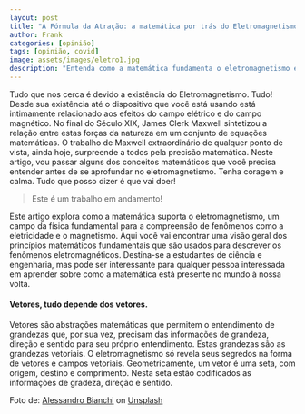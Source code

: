 ```yaml
---
layout: post
title: "A Fórmula da Atração: a matemática por trás do Eletromagnetismo"
author: Frank
categories: [opinião]
tags: [opinião, covid]
image: assets/images/eletro1.jpg
description: "Entenda como a matemática fundamenta o eletromagnetismo e suas aplicações práticas em um artigo acadêmico destinado a estudantes de ciência e engenharia."
---
```


<p> Tudo que nos cerca é devido a existência do Eletromagnetismo. Tudo! Desde sua existência até o dispositivo que você está usando está intimamente relacionado aos efeitos do campo elétrico e do campo magnético. No final do Século XIX, James Clerk Maxwell sintetizou a relação entre estas forças da natureza em um conjunto de equações matemáticas. O trabalho de Maxwell extraordinário de qualquer ponto de vista, ainda hoje, surpreende a todos pela precisão matemática. Neste artigo, vou passar alguns dos conceitos matemáticos que você precisa entender antes de se aprofundar no eletromagnetismo. Tenha coragem e calma. Tudo que posso dizer é que vai doer!</p>

<blockquote> Este é um trabalho em andamento!</blockquote>

<p>Este artigo explora como a matemática suporta o eletromagnetismo, um campo da física fundamental para a compreensão de fenômenos como a eletricidade e o magnetismo. Aqui você vai encontrar uma visão geral dos princípios matemáticos fundamentais que são usados para descrever os fenômenos eletromagnéticos. Destina-se a estudantes de ciência e engenharia, mas pode ser interessante para qualquer pessoa interessada em aprender sobre como a matemática está presente no mundo à nossa volta.</p>

<h4>Vetores, tudo depende dos vetores.</h4>

<p>Vetores são abstrações matemáticas que permitem o entendimento de grandezas que, por sua vez, precisam das informações de grandeza, direção e sentido para seu próprio entendimento. Estas grandezas são as grandezas vetoriais. O eletromagnetismo só revela seus segredos na forma de vetores e campos vetoriais. Geometricamente, um vetor é uma seta, com origem, destino e comprimento. Nesta seta estão codificados as informações de gradeza, direção e sentido.</p>

<span>Foto de: <a href="https://unsplash.com/pt-br/fotografias/_kdTyfnUFAc">Alessandro Bianchi</a> on <a href="https://unsplash.com/s/photos/covid?utm_source=unsplash&amp;utm_medium=referral&amp;utm_content=creditCopyText">Unsplash</a></span>
